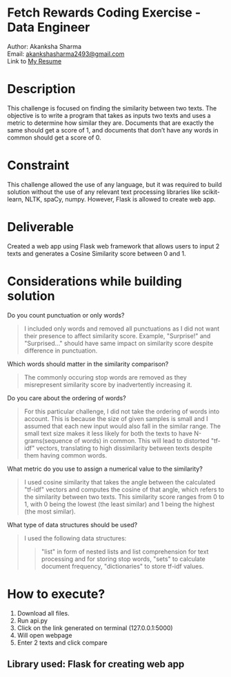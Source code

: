 # Fetch Rewards Coding Exercise - Data Engineer
Author: Akanksha Sharma <br/>
Email:   akankshasharma2493@gmail.com <br/>
Link to [My Resume](https://github.com/AkankshaSharma2493/Resume/blob/main/Resume_Akanksha.pdf)

# Description
This challenge is focused on finding the similarity between two texts. The objective is to write a program that takes as inputs two texts and uses a metric to determine how similar they are. Documents that are exactly the same should get a score of 1, and documents that don’t have any words in common should get a score of 0.

# Constraint
This challenge allowed the use of any language, but it was required to build solution without the use of any relevant text processing libraries like scikit-learn, NLTK, spaCy, numpy. However, Flask is allowed to create web app.

# Deliverable
Created a web app using Flask web framework that allows users to input 2 texts and generates a Cosine Similarity score between 0 and 1.

# Considerations while building solution
Do you count punctuation or only words?
> I included only words and removed all punctuations as I did not want their presence to affect similarity score. Example, "Surprise!" and "Surprised..." should have same impact on similarity score despite difference in punctuation. 

Which words should matter in the similarity comparison?
> The commonly occuring stop words are removed as they misrepresent similarity score by inadvertently increasing it. 

Do you care about the ordering of words?
> For this particular challenge, I did not take the ordering of words into account. This is because the size of given samples is small and I assumed that each new input would also fall in the similar range. The small text size makes it less likely for both the texts to have N-grams(sequence of words) in common. This will lead to distorted "tf-idf" vectors, translating to high dissimilarity between texts despite them having common words. 
    
What metric do you use to assign a numerical value to the similarity?
> I used cosine similarity that takes the angle between the calculated "tf-idf" vectors and computes the cosine of that angle, which refers to the similarity between two texts. This similarity score ranges from 0 to 1, with 0 being the lowest (the least similar) and 1 being the highest (the most similar).

What type of data structures should be used?
> I used the following data structures:
>> "list" in form of nested lists and list comprehension for text processing and for storing stop words, 
>> "sets" to calculate document frequency, 
>> "dictionaries" to store tf-idf values.

# How to execute?
1. Download all files.
2. Run api.py
3. Click on the link generated on terminal (127.0.0.1:5000)
3. Will open webpage
4. Enter 2 texts and click compare

## Library used: Flask for creating web app




